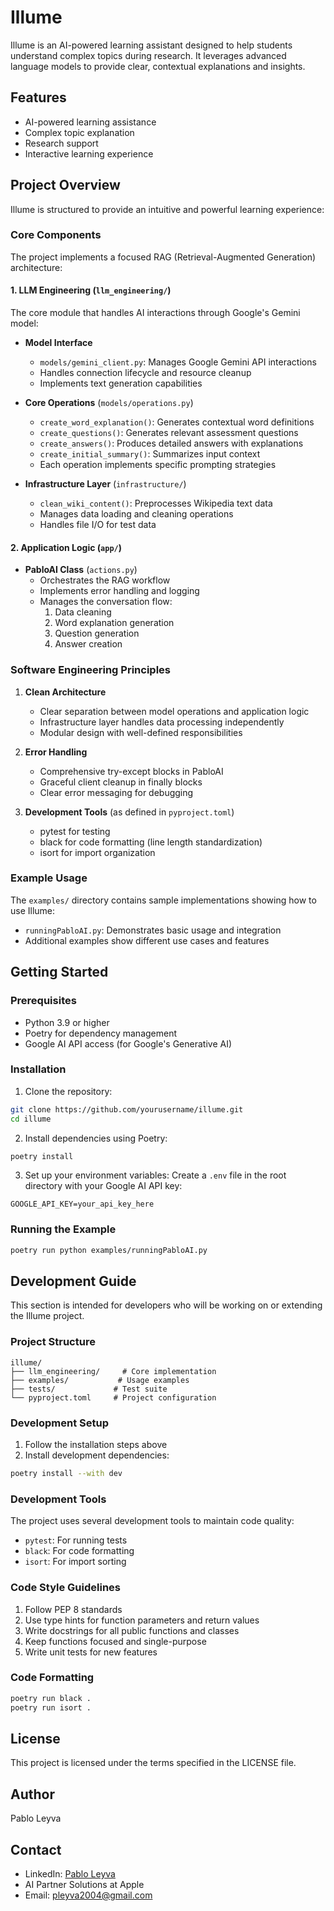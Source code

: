 # Illume

Illume is an AI-powered learning assistant designed to help students understand complex topics during research. It leverages advanced language models to provide clear, contextual explanations and insights.

## Features

- AI-powered learning assistance
- Complex topic explanation
- Research support
- Interactive learning experience

## Project Overview

Illume is structured to provide an intuitive and powerful learning experience:

### Core Components
The project implements a focused RAG (Retrieval-Augmented Generation) architecture:

#### 1. LLM Engineering (`llm_engineering/`)
The core module that handles AI interactions through Google's Gemini model:

- **Model Interface**
  - `models/gemini_client.py`: Manages Google Gemini API interactions
  - Handles connection lifecycle and resource cleanup
  - Implements text generation capabilities

- **Core Operations** (`models/operations.py`)
  - `create_word_explanation()`: Generates contextual word definitions
  - `create_questions()`: Generates relevant assessment questions
  - `create_answers()`: Produces detailed answers with explanations
  - `create_initial_summary()`: Summarizes input context
  - Each operation implements specific prompting strategies

- **Infrastructure Layer** (`infrastructure/`)
  - `clean_wiki_content()`: Preprocesses Wikipedia text data
  - Manages data loading and cleaning operations
  - Handles file I/O for test data

#### 2. Application Logic (`app/`)
- **PabloAI Class** (`actions.py`)
  - Orchestrates the RAG workflow
  - Implements error handling and logging
  - Manages the conversation flow:
    1. Data cleaning
    2. Word explanation generation
    3. Question generation
    4. Answer creation

### Software Engineering Principles

1. **Clean Architecture**
   - Clear separation between model operations and application logic
   - Infrastructure layer handles data processing independently
   - Modular design with well-defined responsibilities

2. **Error Handling**
   - Comprehensive try-except blocks in PabloAI
   - Graceful client cleanup in finally blocks
   - Clear error messaging for debugging

3. **Development Tools** (as defined in `pyproject.toml`)
   - pytest for testing
   - black for code formatting (line length standardization)
   - isort for import organization

### Example Usage
The `examples/` directory contains sample implementations showing how to use Illume:
- `runningPabloAI.py`: Demonstrates basic usage and integration
- Additional examples show different use cases and features

## Getting Started

### Prerequisites
- Python 3.9 or higher
- Poetry for dependency management
- Google AI API access (for Google's Generative AI)

### Installation

1. Clone the repository:
```bash
git clone https://github.com/yourusername/illume.git
cd illume
```

2. Install dependencies using Poetry:
```bash
poetry install
```

3. Set up your environment variables:
Create a `.env` file in the root directory with your Google AI API key:
```
GOOGLE_API_KEY=your_api_key_here
```

### Running the Example
```bash
poetry run python examples/runningPabloAI.py
```

## Development Guide

This section is intended for developers who will be working on or extending the Illume project.

### Project Structure
```
illume/
├── llm_engineering/     # Core implementation
├── examples/           # Usage examples
├── tests/             # Test suite
└── pyproject.toml     # Project configuration
```

### Development Setup
1. Follow the installation steps above
2. Install development dependencies:
```bash
poetry install --with dev
```

### Development Tools
The project uses several development tools to maintain code quality:
- `pytest`: For running tests
- `black`: For code formatting
- `isort`: For import sorting

### Code Style Guidelines
1. Follow PEP 8 standards
2. Use type hints for function parameters and return values
3. Write docstrings for all public functions and classes
4. Keep functions focused and single-purpose
5. Write unit tests for new features


### Code Formatting
```bash
poetry run black .
poetry run isort .
```

## License

This project is licensed under the terms specified in the LICENSE file.

## Author

Pablo Leyva 

## Contact

- LinkedIn: [Pablo Leyva](https://www.linkedin.com/in/pablo-leyva/)
- AI Partner Solutions at Apple 
- Email: pleyva2004@gmail.com

